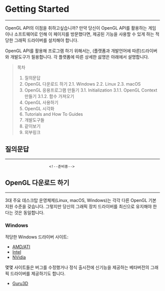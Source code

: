 Getting Started
==========
- - - - - - - - - - - - - - - - - - - - - - - - - - - - - - 

 OpenGL API의 이점을 취하고싶습니까? 
만약 당신이 OpenGL API를 활용하는 게임이나 소프트웨어로 인해 이 페이지를 방문했다면, 
제공된 기능을 사용할 수 있게 하는 적당한 그래픽 드라이버를 설치해야 합니다. 

 OpenGL API를 활용해 프로그램 하기 위해서는, (플랫폼과 개발언어에 따른)드라이버와 개발도구가 필용합니다. 
각 플랫폼에 따른 상세한 섫명은 아래에서 설명합니다.

> 목차    
> 1. 질의문답
> 2. OpenGL 다운로드 하기
>    2.1. Windows
>    2.2. Linux
>    2.3. macOS
> 3. OpenGL 응용프로그램 만들기
>    3.1. Initialization
>         3.1.1. OpenGL Context 만들기
>         3.1.2. 함수 가져오기
> 4. OpenGL 사용하기
> 5. OpenGL 시각화
> 6. Tutorials and How To Guides
> 7. 개발도구들
> 8. 같이보기
> 9. 외부링크


## 질의문답
- - - - - - - - - - - - - - - - - - - - - - - - - - - - - - 

						<!--준비중-->


## OpenGL 다운로드 하기
- - - - - - - - - - - - - - - - - - - - - - - - - - - - - - 

3대 주요 데스크탑 운영체제(Linux, macOS, Windows)는 각각 다른 OpenGL 기본 지원 수준을 갖습니다. 
그렇지만 당신의 그래픽 장치 드라이버를 최신으로 유지해야 한다는 것은 동일합니다.

### Windows

적당한 Windows 드라이버 사이트:    
- [AMD/ATI](http://support.amd.com/en-us/download)
- [Intel](https://downloadcenter.intel.com/)
- [NVidia](http://www.nvidia.com/Download/index.aspx)

몇몇 사이트들은 버그를 수정했거나 정식 출시전에 신기능을 제공하는 베타버전의 그래픽 드라이버를 제공하기도 합니다.
- [Guru3D](http://www.guru3d.com/)





